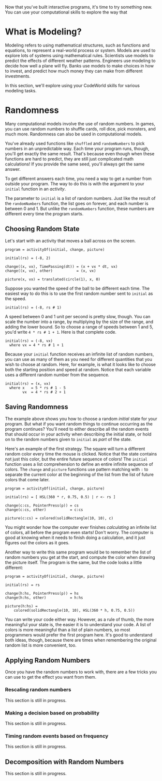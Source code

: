 Now that you've built interactive programs, it's time to try something new.  You
can use your computational skills to explore the way that 

What is Modeling?
=================

Modeling refers to using mathematical structures, such as functions and
equations, to represent a real-world process or system.  Models are used to
explore lots of systems using mathematical rules.  Scientists use models to
predict the effects of different weather patterns.  Engineers use modeling to
decide how well a plane will fly.  Banks use models to make choices in how to
invest, and predict how much money they can make from different investments.

In this section, we'll explore using your CodeWorld skills for various modeling
tasks.

Randomness
==========

Many computational models involve the use of random numbers.  In games, you can
use random numbers to shuffle cards, roll dice, pick monsters, and much more.
Randomness can also be used in computational models.

You've already used functions like `shuffled` and `randomNumbers` to pick
numbers in an unpredictable way.  Each time your program runs, though, you'll
get exactly the same result.  That's because even though when these functions
are hard to predict, they are still just complicated math calculations!  If
you provide the same seed, you'll always get the same answer.

To get different answers each time, you need a way to get a number from outside
your program.  The way to do this is with the argument to your `initial`
function in an *activity*.

The parameter to `initial` is a list of random numbers.  Just like the result
of the `randomNumbers` function, the list goes on forever, and each number is
between 0 and 1.  But unlike the `randomNumbers` function, these numbers are
different every time the program starts.

Choosing Random State
---------------------

Let's start with an activity that moves a ball across on the screen.

~~~~~ . clickable
program = activityOf(initial, change, picture)

initial(rs) = (-8, 2)

change((x, vx), TimePassing(dt)) = (x + vx * dt, vx)
change((x, vx), other)           = (x, vx)

picture(x, vx) = translated(circle(1), x, 0)
~~~~~

Suppose you wanted the speed of the ball to be different each time.  The easiest
way to do this is to use the first random number sent to `initial` as the speed.

~~~~~
initial(rs) = (-8, rs # 1)
~~~~~

A speed between 0 and 1 unit per second is pretty slow, though.  You can scale
the number into a range, by multiplying by the size of the range, and adding the
lower bound.  So to choose a range of speeds between 1 and 5, you'd write
`4 * rs # 1 + 1`.  Here is that complete code.

~~~~~
initial(rs) = (-8, vx)
  where vx = 4 * rs # 1 + 1
~~~~~

Because your `initial` function receives an infinite list of random numbers, you
can use as many of them as you need for different quantities that you wish to
choose at random.  Here, for example, is what it looks like to choose both the
starting position and speed at random.  Notice that each variable uses a different
random number from the sequence.

~~~~~
initial(rs) = (x, vx)
  where x   = 5 * rs # 1 - 5
        vx  = 4 * rs # 2 + 1
~~~~~

Saving Randomness
-----------------

The example above shows you how to choose a random *initial* state for your
program.  But what if you want random things to continue occurring as the
program continues?  You'll need to either describe all the random events that
should occur in your activity when describing the initial state, or hold on to
the random numbers given to `initial` as *part* of the state.

Here's an example of the first strategy.  The square will turn a different random
color every time the mouse is clicked.  Notice that the state contains not just
this color, but the entire future sequence of colors!  The `initial` function
uses a list comprehension to define an entire infinite sequence of colors.
The `change` and `picture` functions use pattern matching with `:` to separate
the current color at the beginning of the list from the list of future colors
that come later.

~~~~~ . clickable
program = activityOf(initial, change, picture)

initial(rs) = [ HSL(360 * r, 0.75, 0.5) | r <- rs ]

change(c:cs, PointerPress(p)) = cs
change(c:cs, other)           = c:cs

picture(c:cs) = colored(solidRectangle(10, 10), c)
~~~~~

You might wonder how the computer ever finishes *calculating* an infinite list
of colors, all before the program even starts!  Don't worry.  The computer is
good at knowing when it needs to finish doing a calculation, and it just figures
out the colors as it goes.

Another way to write this same program would be to remember the list of random
numbers you get at the start, and compute the color when drawing the picture
itself.  The program is the same, but the code looks a little different:

~~~~~ . clickable
program = activityOf(initial, change, picture)

initial(rs) = rs

change(h:hs, PointerPress(p)) = hs
change(h:hs, other)           = h:hs

picture(h:hs) =
    colored(solidRectangle(10, 10), HSL(360 * h, 0.75, 0.5))
~~~~~

You can write your code either way.  However, as a rule of thumb, the more
meaningful your state is, the easier it is to understand your code.  A list
of colors is more meaningful than a list of plain numbers, so most
programmers would prefer the first program here.  It's good to understand both
ideas, though, because there are times when remembering the original random
list is more convenient, too.

Applying Random Numbers
-----------------------

Once you have the random numbers to work with, there are a few tricks you can
use to get the effect you want from them.

### Rescaling random numbers ###

This section is still in progress.

### Making a decision based on probability ###

This section is still in progress.

### Timing random events based on frequency ###

This section is still in progress.

Decomposition with Random Numbers
---------------------------------

This section is still in progress.
